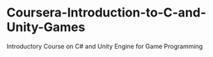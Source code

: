 # Coursera-Introduction-to-C-and-Unity-Games
 Introductory Course on C# and Unity Engine for Game Programming
